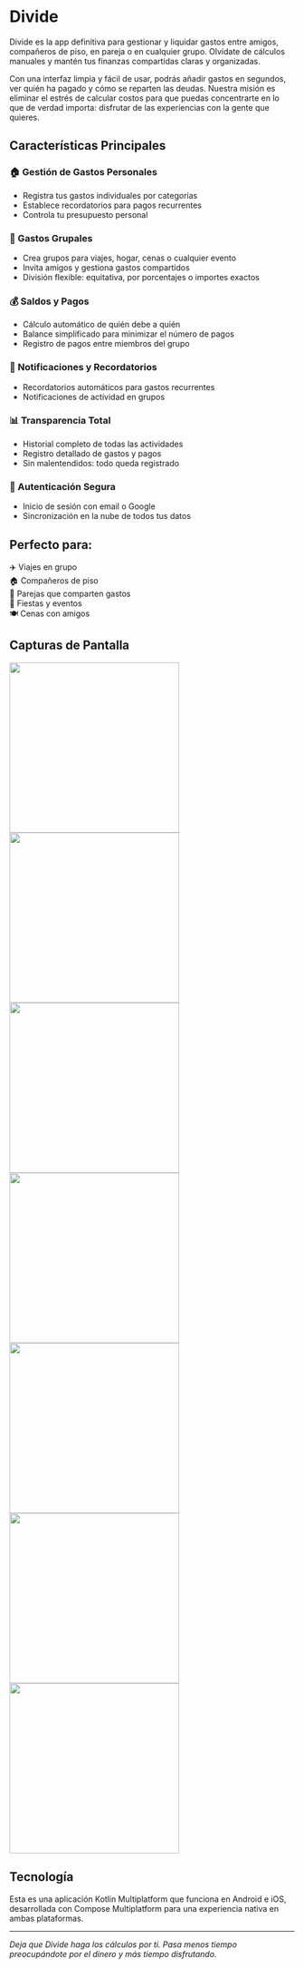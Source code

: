 # Divide

Divide es la app definitiva para gestionar y liquidar gastos entre amigos, compañeros de piso, en pareja o en cualquier grupo. Olvídate de cálculos manuales y mantén tus finanzas compartidas claras y organizadas.

Con una interfaz limpia y fácil de usar, podrás añadir gastos en segundos, ver quién ha pagado y cómo se reparten las deudas. Nuestra misión es eliminar el estrés de calcular costos para que puedas concentrarte en lo que de verdad importa: disfrutar de las experiencias con la gente que quieres.

## Características Principales

### 🏠 Gestión de Gastos Personales
- Registra tus gastos individuales por categorías
- Establece recordatorios para pagos recurrentes
- Controla tu presupuesto personal

### 👥 Gastos Grupales
- Crea grupos para viajes, hogar, cenas o cualquier evento
- Invita amigos y gestiona gastos compartidos
- División flexible: equitativa, por porcentajes o importes exactos

### 💰 Saldos y Pagos
- Cálculo automático de quién debe a quién
- Balance simplificado para minimizar el número de pagos
- Registro de pagos entre miembros del grupo

### 🔔 Notificaciones y Recordatorios
- Recordatorios automáticos para gastos recurrentes
- Notificaciones de actividad en grupos

### 📊 Transparencia Total
- Historial completo de todas las actividades
- Registro detallado de gastos y pagos
- Sin malentendidos: todo queda registrado

### 🔐 Autenticación Segura
- Inicio de sesión con email o Google
- Sincronización en la nube de todos tus datos

## Perfecto para:
✈️ Viajes en grupo  
🏠 Compañeros de piso  
💑 Parejas que comparten gastos  
🎉 Fiestas y eventos  
🍽️ Cenas con amigos  

## Capturas de Pantalla
<img src="https://github.com/user-attachments/assets/7addfe23-cbf8-4670-a852-65615ec891a0" width="300">
<img src="https://github.com/user-attachments/assets/d3240261-4e0e-4c53-bb63-0ca0db283799" width="300">
<img src="https://github.com/user-attachments/assets/9707f738-bde8-441b-b295-df421142f561" width="300">
<img src="https://github.com/user-attachments/assets/feb2e89e-9ce0-4507-8a00-c84dfcd56b40" width="300">
<img src="https://github.com/user-attachments/assets/3568a2f6-79e1-428e-9623-ee3dc880b353" width="300">
<img src="https://github.com/user-attachments/assets/d74c1fb0-a6bf-4792-856c-c62ab022f033" width="300">
<img src="https://github.com/user-attachments/assets/9bd68431-a162-4ce0-ac53-5c4d2d260057" width="300">

## Tecnología

Esta es una aplicación Kotlin Multiplatform que funciona en Android e iOS, desarrollada con Compose Multiplatform para una experiencia nativa en ambas plataformas.

---

*Deja que Divide haga los cálculos por ti. Pasa menos tiempo preocupándote por el dinero y más tiempo disfrutando.*
